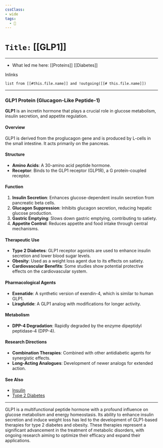 ```yaml
---
cssClass:
- wide
tags:
  - 🧪
---
```


# `Title:` [[GLP1]]
--- 

- What led me here: [[Proteins]] [[Diabetes]]

Inlinks
```dataview 
list from [[#this.file.name]] and !outgoing([[# this.file.name]]) 
```

---

### GLP1 Protein (Glucagon-Like Peptide-1)

**GLP1** is an incretin hormone that plays a crucial role in glucose metabolism, insulin secretion, and appetite regulation.

#### Overview

GLP1 is derived from the proglucagon gene and is produced by L-cells in the small intestine. It acts primarily on the pancreas.

#### Structure

- **Amino Acids**: A 30-amino acid peptide hormone.
- **Receptor**: Binds to the GLP1 receptor (GLP1R), a G protein-coupled receptor.

#### Function

1. **Insulin Secretion**: Enhances glucose-dependent insulin secretion from pancreatic beta cells.
2. **Glucagon Suppression**: Inhibits glucagon secretion, reducing hepatic glucose production.
3. **Gastric Emptying**: Slows down gastric emptying, contributing to satiety.
4. **Appetite Control**: Reduces appetite and food intake through central mechanisms.

#### Therapeutic Use

- **Type 2 Diabetes**: GLP1 receptor agonists are used to enhance insulin secretion and lower blood sugar levels.
- **Obesity**: Used as a weight loss agent due to its effects on satiety.
- **Cardiovascular Benefits**: Some studies show potential protective effects on the cardiovascular system.

#### Pharmacological Agents

- **Exenatide**: A synthetic version of exendin-4, which is similar to human GLP1.
- **Liraglutide**: A GLP1 analog with modifications for longer activity.

#### Metabolism

- **DPP-4 Degradation**: Rapidly degraded by the enzyme dipeptidyl peptidase-4 (DPP-4).

#### Research Directions

- **Combination Therapies**: Combined with other antidiabetic agents for synergistic effects.
- **Long-Acting Analogues**: Development of newer analogs for extended action.

#### See Also

- [Insulin](https://en.wikipedia.org/wiki/Insulin)
- [Type 2 Diabetes](https://en.wikipedia.org/wiki/Type_2_diabetes)

---

GLP1 is a multifunctional peptide hormone with a profound influence on glucose metabolism and energy homeostasis. Its ability to enhance insulin secretion and induce weight loss has led to the development of GLP1-based therapies for type 2 diabetes and obesity. These therapies represent a significant advancement in the treatment of metabolic disorders, with ongoing research aiming to optimize their efficacy and expand their applications.